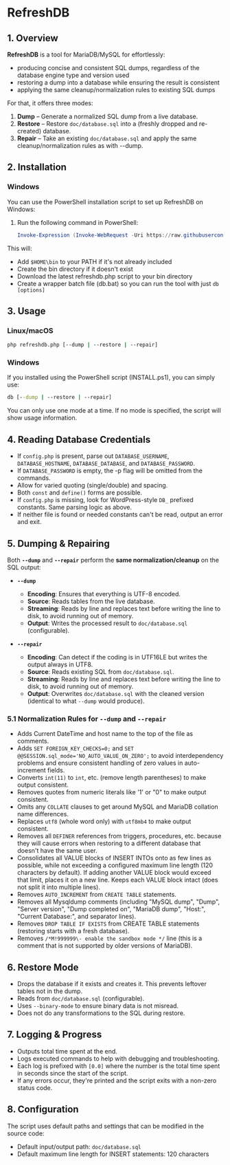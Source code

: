 # RefreshDB

## 1. Overview

**RefreshDB** is a tool for MariaDB/MySQL for effortlessly:

- producing concise and consistent SQL dumps, regardless of the database engine type and version used
- restoring a dump into a database while ensuring the result is consistent
- applying the same cleanup/normalization rules to existing SQL dumps

For that, it offers three modes:

1. **Dump** – Generate a normalized SQL dump from a live database.
2. **Restore** – Restore `doc/database.sql` into a (freshly dropped and re-created) database.
3. **Repair** – Take an existing `doc/database.sql` and apply the same cleanup/normalization rules as with --dump.

## 2. Installation

### Windows

You can use the PowerShell installation script to set up RefreshDB on Windows:

1. Run the following command in PowerShell:
   ```powershell
   Invoke-Expression (Invoke-WebRequest -Uri https://raw.githubusercontent.com/henno/refreshdb/main/INSTALL.ps1 -UseBasicParsing).Content
   ```

This will:
- Add `$HOME\bin` to your PATH if it's not already included
- Create the bin directory if it doesn't exist
- Download the latest refreshdb.php script to your bin directory
- Create a wrapper batch file (db.bat) so you can run the tool with just `db [options]`

## 3. Usage

### Linux/macOS
```bash
php refreshdb.php [--dump | --restore | --repair]
```

### Windows
If you installed using the PowerShell script (INSTALL.ps1), you can simply use:
```cmd
db [--dump | --restore | --repair]
```

You can only use one mode at a time. If no mode is specified, the script will show usage information.

## 4. Reading Database Credentials

- If `config.php` is present, parse out `DATABASE_USERNAME`, `DATABASE_HOSTNAME`, `DATABASE_DATABASE`, and `DATABASE_PASSWORD`.
- If `DATABASE_PASSWORD` is empty, the -p flag will be omitted from the commands.
- Allow for varied quoting (single/double) and spacing.
- Both `const` and `define()` forms are possible.
- If `config.php` is missing, look for WordPress-style `DB_` prefixed constants. Same parsing logic as above.
- If neither file is found or needed constants can't be read, output an error and exit.

## 5. Dumping & Repairing

Both **`--dump`** and **`--repair`** perform the **same normalization/cleanup** on the SQL output:

- **`--dump`**
    - **Encoding**: Ensures that everything is UTF-8 encoded.
    - **Source**: Reads tables from the live database.
    - **Streaming**: Reads by line and replaces text before writing the line to disk, to avoid running out of memory.
    - **Output**: Writes the processed result to `doc/database.sql` (configurable).

- **`--repair`**
    - **Encoding**: Can detect if the coding is in UTF16LE but writes the output always in UTF8.
    - **Source**: Reads existing SQL from `doc/database.sql`.
    - **Streaming**: Reads by line and replaces text before writing the line to disk, to avoid running out of memory.
    - **Output**: Overwrites `doc/database.sql` with the cleaned version (identical to what `--dump` would produce).

### 5.1 Normalization Rules for `--dump` and `--repair`

- Adds Current DateTime and host name to the top of the file as comments.
- Adds `SET FOREIGN_KEY_CHECKS=0;` and `SET @@SESSION.sql_mode='NO_AUTO_VALUE_ON_ZERO';` to avoid interdependency problems and ensure consistent handling of zero values in auto-increment fields.
- Converts `int(11)` to `int`, etc. (remove length parentheses) to make output consistent.
- Removes quotes from numeric literals like '1' or "0" to make output consistent.
- Omits any `COLLATE` clauses to get around MySQL and MariaDB collation name differences.
- Replaces `utf8` (whole word only) with `utf8mb4` to make output consistent.
- Removes all `DEFINER` references from triggers, procedures, etc. because they will cause errors when restoring to a
  different database that doesn't have the same user.
- Consolidates all VALUE blocks of INSERT INTOs onto as few lines as possible, while not exceeding a configured maximum
  line length (120 characters by default). If adding another VALUE block would exceed that limit, places it on a new line. Keeps each
  VALUE block intact (does not split it into multiple lines).
- Removes `AUTO_INCREMENT` from `CREATE TABLE` statements.
- Removes all Mysqldump comments (including "MySQL dump", "Dump", "Server version", "Dump completed on", "MariaDB dump", "Host:", "Current Database:", and separator lines).
- Removes `DROP TABLE IF EXISTS` from CREATE TABLE statements (restoring starts with a fresh database).
- Removes `/*M!999999\- enable the sandbox mode */` line (this is a comment that is not supported by older versions of MariaDB).

## 6. Restore Mode

- Drops the database if it exists and creates it. This prevents leftover tables not in the dump.
- Reads from `doc/database.sql` (configurable).
- Uses `--binary-mode` to ensure binary data is not misread.
- Does not do any transformations to the SQL during restore.

## 7. Logging & Progress

- Outputs total time spent at the end.
- Logs executed commands to help with debugging and troubleshooting.
- Each log is prefixed with `[0.0]` where the number is the total time spent in seconds since the start of the script.
- If any errors occur, they're printed and the script exits with a non-zero status code.

## 8. Configuration

The script uses default paths and settings that can be modified in the source code:
- Default input/output path: `doc/database.sql`
- Default maximum line length for INSERT statements: 120 characters